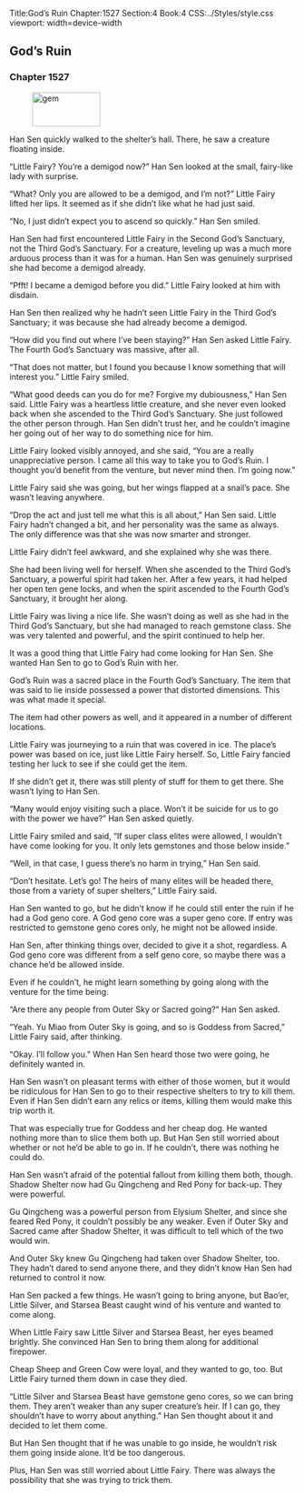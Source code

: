 Title:God’s Ruin 
Chapter:1527 
Section:4 
Book:4 
CSS:../Styles/style.css 
viewport: width=device-width
  
## God’s Ruin
### Chapter 1527
  
<figure>
	<img src="../Images/gem.gif" alt="gem" id="gem" width="120" height="60" />
</figure>
  

  
Han Sen quickly walked to the shelter’s hall. There, he saw a creature floating inside.

“Little Fairy? You’re a demigod now?” Han Sen looked at the small, fairy-like lady with surprise.

“What? Only you are allowed to be a demigod, and I’m not?” Little Fairy lifted her lips. It seemed as if she didn’t like what he had just said.

“No, I just didn’t expect you to ascend so quickly.” Han Sen smiled.

Han Sen had first encountered Little Fairy in the Second God’s Sanctuary, not the Third God’s Sanctuary. For a creature, leveling up was a much more arduous process than it was for a human. Han Sen was genuinely surprised she had become a demigod already.

“Pfft! I became a demigod before you did.” Little Fairy looked at him with disdain.

Han Sen then realized why he hadn’t seen Little Fairy in the Third God’s Sanctuary; it was because she had already become a demigod.

“How did you find out where I’ve been staying?” Han Sen asked Little Fairy. The Fourth God’s Sanctuary was massive, after all.

“That does not matter, but I found you because I know something that will interest you.” Little Fairy smiled.

“What good deeds can you do for me? Forgive my dubiousness,” Han Sen said. Little Fairy was a heartless little creature, and she never even looked back when she ascended to the Third God’s Sanctuary. She just followed the other person through. Han Sen didn’t trust her, and he couldn’t imagine her going out of her way to do something nice for him.

Little Fairy looked visibly annoyed, and she said, “You are a really unappreciative person. I came all this way to take you to God’s Ruin. I thought you’d benefit from the venture, but never mind then. I’m going now.”

Little Fairy said she was going, but her wings flapped at a snail’s pace. She wasn’t leaving anywhere.

“Drop the act and just tell me what this is all about,” Han Sen said. Little Fairy hadn’t changed a bit, and her personality was the same as always. The only difference was that she was now smarter and stronger.

Little Fairy didn’t feel awkward, and she explained why she was there.

She had been living well for herself. When she ascended to the Third God’s Sanctuary, a powerful spirit had taken her. After a few years, it had helped her open ten gene locks, and when the spirit ascended to the Fourth God’s Sanctuary, it brought her along.

Little Fairy was living a nice life. She wasn’t doing as well as she had in the Third God’s Sanctuary, but she had managed to reach gemstone class. She was very talented and powerful, and the spirit continued to help her.

It was a good thing that Little Fairy had come looking for Han Sen. She wanted Han Sen to go to God’s Ruin with her.

God’s Ruin was a sacred place in the Fourth God’s Sanctuary. The item that was said to lie inside possessed a power that distorted dimensions. This was what made it special.

The item had other powers as well, and it appeared in a number of different locations.

Little Fairy was journeying to a ruin that was covered in ice. The place’s power was based on ice, just like Little Fairy herself. So, Little Fairy fancied testing her luck to see if she could get the item.

If she didn’t get it, there was still plenty of stuff for them to get there. She wasn’t lying to Han Sen.

“Many would enjoy visiting such a place. Won’t it be suicide for us to go with the power we have?” Han Sen asked quietly.

Little Fairy smiled and said, “If super class elites were allowed, I wouldn’t have come looking for you. It only lets gemstones and those below inside.”

“Well, in that case, I guess there’s no harm in trying,” Han Sen said.

“Don’t hesitate. Let’s go! The heirs of many elites will be headed there, those from a variety of super shelters,” Little Fairy said.

Han Sen wanted to go, but he didn’t know if he could still enter the ruin if he had a God geno core. A God geno core was a super geno core. If entry was restricted to gemstone geno cores only, he might not be allowed inside.

Han Sen, after thinking things over, decided to give it a shot, regardless. A God geno core was different from a self geno core, so maybe there was a chance he’d be allowed inside.

Even if he couldn’t, he might learn something by going along with the venture for the time being.

“Are there any people from Outer Sky or Sacred going?” Han Sen asked.

“Yeah. Yu Miao from Outer Sky is going, and so is Goddess from Sacred,” Little Fairy said, after thinking.

“Okay. I’ll follow you.” When Han Sen heard those two were going, he definitely wanted in.

Han Sen wasn’t on pleasant terms with either of those women, but it would be ridiculous for Han Sen to go to their respective shelters to try to kill them. Even if Han Sen didn’t earn any relics or items, killing them would make this trip worth it.

That was especially true for Goddess and her cheap dog. He wanted nothing more than to slice them both up. But Han Sen still worried about whether or not he’d be able to go in. If he couldn’t, there was nothing he could do.

Han Sen wasn’t afraid of the potential fallout from killing them both, though. Shadow Shelter now had Gu Qingcheng and Red Pony for back-up. They were powerful.

Gu Qingcheng was a powerful person from Elysium Shelter, and since she feared Red Pony, it couldn’t possibly be any weaker. Even if Outer Sky and Sacred came after Shadow Shelter, it was difficult to tell which of the two would win.

And Outer Sky knew Gu Qingcheng had taken over Shadow Shelter, too. They hadn’t dared to send anyone there, and they didn’t know Han Sen had returned to control it now.

Han Sen packed a few things. He wasn’t going to bring anyone, but Bao’er, Little Silver, and Starsea Beast caught wind of his venture and wanted to come along.

When Little Fairy saw Little Silver and Starsea Beast, her eyes beamed brightly. She convinced Han Sen to bring them along for additional firepower.

Cheap Sheep and Green Cow were loyal, and they wanted to go, too. But Little Fairy turned them down in case they died.

“Little Silver and Starsea Beast have gemstone geno cores, so we can bring them. They aren’t weaker than any super creature’s heir. If I can go, they shouldn’t have to worry about anything.” Han Sen thought about it and decided to let them come.

But Han Sen thought that if he was unable to go inside, he wouldn’t risk them going inside alone. It’d be too dangerous.

Plus, Han Sen was still worried about Little Fairy. There was always the possibility that she was trying to trick them.